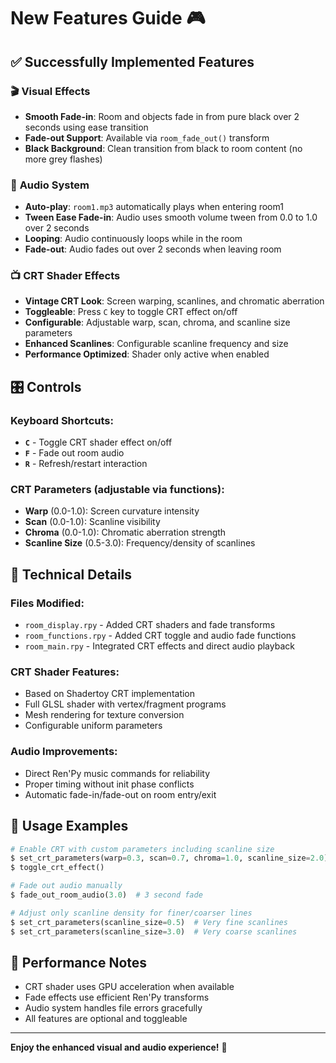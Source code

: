 # New Features Guide 🎮

## ✅ Successfully Implemented Features

### 🎬 **Visual Effects**
- **Smooth Fade-in**: Room and objects fade in from pure black over 2 seconds using ease transition
- **Fade-out Support**: Available via `room_fade_out()` transform
- **Black Background**: Clean transition from black to room content (no more grey flashes)

### 🎵 **Audio System** 
- **Auto-play**: `room1.mp3` automatically plays when entering room1
- **Tween Ease Fade-in**: Audio uses smooth volume tween from 0.0 to 1.0 over 2 seconds
- **Looping**: Audio continuously loops while in the room
- **Fade-out**: Audio fades out over 2 seconds when leaving room

### 📺 **CRT Shader Effects**
- **Vintage CRT Look**: Screen warping, scanlines, and chromatic aberration
- **Toggleable**: Press `C` key to toggle CRT effect on/off
- **Configurable**: Adjustable warp, scan, chroma, and scanline size parameters
- **Enhanced Scanlines**: Configurable scanline frequency and size
- **Performance Optimized**: Shader only active when enabled

## 🎛️ **Controls**

### Keyboard Shortcuts:
- **`C`** - Toggle CRT shader effect on/off
- **`F`** - Fade out room audio 
- **`R`** - Refresh/restart interaction

### CRT Parameters (adjustable via functions):
- **Warp** (0.0-1.0): Screen curvature intensity
- **Scan** (0.0-1.0): Scanline visibility 
- **Chroma** (0.0-1.0): Chromatic aberration strength
- **Scanline Size** (0.5-3.0): Frequency/density of scanlines

## 🔧 **Technical Details**

### Files Modified:
- `room_display.rpy` - Added CRT shaders and fade transforms
- `room_functions.rpy` - Added CRT toggle and audio fade functions  
- `room_main.rpy` - Integrated CRT effects and direct audio playback

### CRT Shader Features:
- Based on Shadertoy CRT implementation
- Full GLSL shader with vertex/fragment programs
- Mesh rendering for texture conversion
- Configurable uniform parameters

### Audio Improvements:
- Direct Ren'Py music commands for reliability
- Proper timing without init phase conflicts
- Automatic fade-in/fade-out on room entry/exit

## 🎯 **Usage Examples**

```python
# Enable CRT with custom parameters including scanline size
$ set_crt_parameters(warp=0.3, scan=0.7, chroma=1.0, scanline_size=2.0)
$ toggle_crt_effect()

# Fade out audio manually
$ fade_out_room_audio(3.0)  # 3 second fade

# Adjust only scanline density for finer/coarser lines
$ set_crt_parameters(scanline_size=0.5)  # Very fine scanlines
$ set_crt_parameters(scanline_size=3.0)  # Very coarse scanlines
```

## 🚀 **Performance Notes**
- CRT shader uses GPU acceleration when available
- Fade effects use efficient Ren'Py transforms
- Audio system handles file errors gracefully
- All features are optional and toggleable

---

**Enjoy the enhanced visual and audio experience!** 🎉

